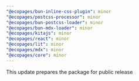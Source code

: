 ```yaml
---
"@ecopages/bun-inline-css-plugin": minor
"@ecopages/postcss-processor": minor
"@ecopages/bun-postcss-loader": minor
"@ecopages/bun-mdx-loader": minor
"@ecopages/kitajs": minor
"@ecopages/react": minor
"@ecopages/lit": minor
"@ecopages/mdx": minor
"@ecopages/core": minor
---
```


This update prepares the package for public release
